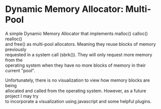 Dynamic Memory Allocator: Multi-Pool
===

A simple Dynamic Memory Allocator that implements malloc() calloc() realloc() <br>
and free() as multi-pool allocators. Meaning they reuse blocks of memory previously <br>
requested in a system call (sbrk()). They will only request more memory from the <br>
operating system when they have no more blocks of memory in their current "pool". <br>

Unfortunately, there is no visualization to view how memory blocks are being <br>
allocated and called from the operating system. However, as a future project I may try <br>
to incorporate a visualization using javascript and some helpful plugins. <br>
